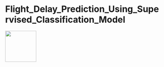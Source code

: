 # Flight_Delay_Prediction_Using_Supervised_Classification_Model

<img src="https://apr_blog.s3.amazonaws.com/blog/wp-content/uploads/2013/07/Delayed.jpg)https://apr_blog.s3.amazonaws.com/blog/wp-content/uploads/2013/07/Delayed.jpg" width="100" height="100">
